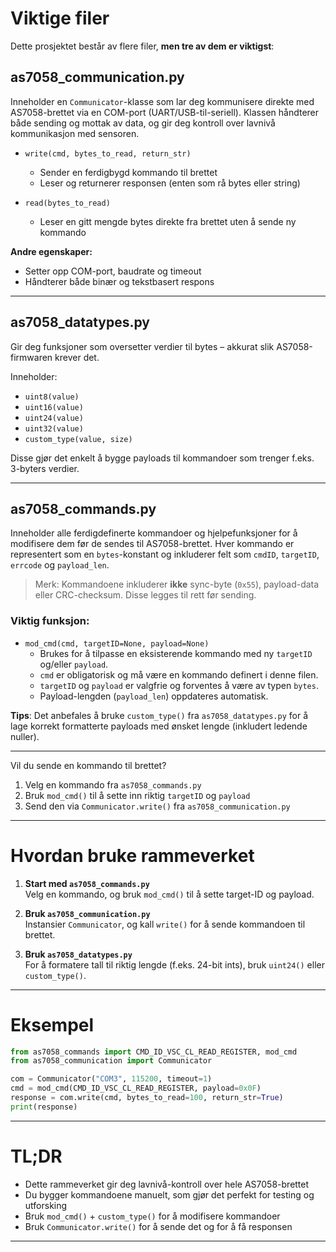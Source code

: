 
# Viktige filer

Dette prosjektet består av flere filer, **men tre av dem er viktigst**:

## as7058_communication.py
Inneholder en `Communicator`-klasse som lar deg kommunisere direkte med AS7058-brettet via en COM-port (UART/USB-til-seriell). Klassen håndterer både sending og mottak av data, og gir deg kontroll over lavnivå kommunikasjon med sensoren.

- `write(cmd, bytes_to_read, return_str)`
  - Sender en ferdigbygd kommando til brettet
  - Leser og returnerer responsen (enten som rå bytes eller string)

- `read(bytes_to_read)`
  - Leser en gitt mengde bytes direkte fra brettet uten å sende ny kommando

**Andre egenskaper:**
- Setter opp COM-port, baudrate og timeout
- Håndterer både binær og tekstbasert respons

---

## as7058_datatypes.py
Gir deg funksjoner som oversetter verdier til bytes – akkurat slik AS7058-firmwaren krever det.

Inneholder:
- `uint8(value)`
- `uint16(value)`
- `uint24(value)`
- `uint32(value)`
- `custom_type(value, size)`

Disse gjør det enkelt å bygge payloads til kommandoer som trenger f.eks. 3-byters verdier.

---

## as7058_commands.py

Inneholder alle ferdigdefinerte kommandoer og hjelpefunksjoner for å modifisere dem før de sendes til AS7058-brettet. Hver kommando er representert som en `bytes`-konstant og inkluderer felt som `cmdID`, `targetID`, `errcode` og `payload_len`.

>  Merk: Kommandoene inkluderer **ikke** sync-byte (`0x55`), payload-data eller CRC-checksum. Disse legges til rett før sending.

### Viktig funksjon:

- `mod_cmd(cmd, targetID=None, payload=None)`
  - Brukes for å tilpasse en eksisterende kommando med ny `targetID` og/eller `payload`.
  - `cmd` er obligatorisk og må være en kommando definert i denne filen.
  - `targetID` og `payload` er valgfrie og forventes å være av typen `bytes`.
  - Payload-lengden (`payload_len`) oppdateres automatisk.

**Tips**: Det anbefales å bruke `custom_type()` fra `as7058_datatypes.py` for å lage korrekt formatterte payloads med ønsket lengde (inkludert ledende nuller).

---

Vil du sende en kommando til brettet?
1. Velg en kommando fra `as7058_commands.py`
2. Bruk `mod_cmd()` til å sette inn riktig `targetID` og `payload`
3. Send den via `Communicator.write()` fra `as7058_communication.py`

---

# Hvordan bruke rammeverket

1. **Start med `as7058_commands.py`**  
   Velg en kommando, og bruk `mod_cmd()` til å sette target-ID og payload.

2. **Bruk `as7058_communication.py`**  
   Instansier `Communicator`, og kall `write()` for å sende kommandoen til brettet.

3. **Bruk `as7058_datatypes.py`**  
   For å formatere tall til riktig lengde (f.eks. 24-bit ints), bruk `uint24()` eller `custom_type()`.

---

# Eksempel

```python
from as7058_commands import CMD_ID_VSC_CL_READ_REGISTER, mod_cmd
from as7058_communication import Communicator

com = Communicator("COM3", 115200, timeout=1)
cmd = mod_cmd(CMD_ID_VSC_CL_READ_REGISTER, payload=0x0F)
response = com.write(cmd, bytes_to_read=100, return_str=True)
print(response)
```

---

# TL;DR

- Dette rammeverket gir deg lavnivå-kontroll over hele AS7058-brettet
- Du bygger kommandoene manuelt, som gjør det perfekt for testing og utforsking
- Bruk `mod_cmd()` + `custom_type()` for å modifisere kommandoer
- Bruk `Communicator.write()` for å sende det og for å få responsen

---
